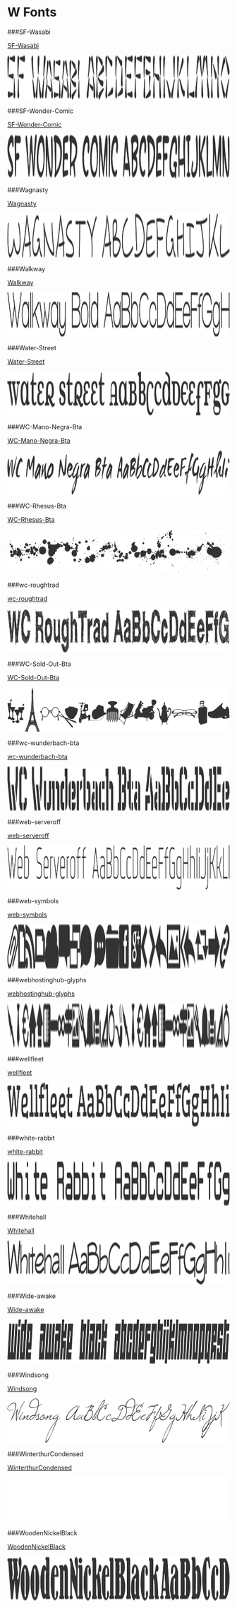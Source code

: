 # W Fonts

###SF-Wasabi

[SF-Wasabi](../../Fonts/W/SF-Wasabi)

<img src="SF-Wasabi.png" width="710" height="100" />

###SF-Wonder-Comic

[SF-Wonder-Comic](../../Fonts/W/SF-Wonder-Comic)

<img src="SF-Wonder-Comic.png" width="710" height="100" />

###Wagnasty

[Wagnasty](../../Fonts/W/Wagnasty)

<img src="Wagnasty.png" width="710" height="100" />

###Walkway

[Walkway](../../Fonts/W/Walkway)

<img src="Walkway.png" width="710" height="100" />

###Water-Street

[Water-Street](../../Fonts/W/Water-Street)

<img src="Water-Street.png" width="710" height="100" />

###WC-Mano-Negra-Bta

[WC-Mano-Negra-Bta](../../Fonts/W/WC-Mano-Negra-Bta)

<img src="WC-Mano-Negra-Bta.png" width="710" height="100" />

###WC-Rhesus-Bta

[WC-Rhesus-Bta](../../Fonts/W/WC-Rhesus-Bta)

<img src="WC-Rhesus-Bta.png" width="710" height="100" />

###wc-roughtrad

[wc-roughtrad](../../Fonts/W/wc-roughtrad)

<img src="wc-roughtrad.png" width="710" height="100" />

###WC-Sold-Out-Bta

[WC-Sold-Out-Bta](../../Fonts/W/WC-Sold-Out-Bta)

<img src="WC-Sold-Out-Bta.png" width="710" height="100" />

###wc-wunderbach-bta

[wc-wunderbach-bta](../../Fonts/W/wc-wunderbach-bta)

<img src="wc-wunderbach-bta.png" width="710" height="100" />

###web-serveroff

[web-serveroff](../../Fonts/W/web-serveroff)

<img src="web-serveroff.png" width="710" height="100" />

###web-symbols

[web-symbols](../../Fonts/W/web-symbols)

<img src="web-symbols.png" width="710" height="100" />

###webhostinghub-glyphs

[webhostinghub-glyphs](../../Fonts/W/webhostinghub-glyphs)

<img src="webhostinghub-glyphs.png" width="710" height="100" />

###wellfleet

[wellfleet](../../Fonts/W/wellfleet)

<img src="wellfleet.png" width="710" height="100" />

###white-rabbit

[white-rabbit](../../Fonts/W/white-rabbit)

<img src="white-rabbit.png" width="710" height="100" />

###Whitehall

[Whitehall](../../Fonts/W/Whitehall)

<img src="Whitehall.png" width="710" height="100" />

###Wide-awake

[Wide-awake](../../Fonts/W/Wide-awake)

<img src="Wide-awake.png" width="710" height="100" />

###Windsong

[Windsong](../../Fonts/W/Windsong)

<img src="Windsong.png" width="710" height="100" />

###WinterthurCondensed

[WinterthurCondensed](../../Fonts/W/WinterthurCondensed)

<img src="WinterthurCondensed.png" width="710" height="100" />

###WoodenNickelBlack

[WoodenNickelBlack](../../Fonts/W/WoodenNickelBlack)

<img src="WoodenNickelBlack.png" width="710" height="100" />
